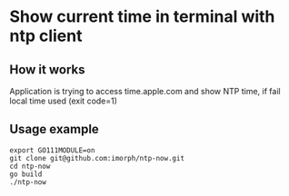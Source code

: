 # Show current time in terminal with ntp client

## How it works

Application is trying to access time.apple.com and show NTP time, if fail local time used (exit code=1)

## Usage example

```shell
export GO111MODULE=on
git clone git@github.com:imorph/ntp-now.git
cd ntp-now
go build
./ntp-now
```
